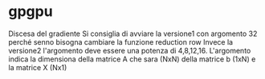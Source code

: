 # gpgpu
Discesa del gradiente
Si consiglia di avviare la versione1 con argomento 32 perché senno bisogna cambiare la funzione reduction row
Invece la versione2 l'argomento deve essere una  potenza di 4,8,12,16.
L'argomento indica la dimensiona della matrice A che sara (NxN) della matrice b (1xN) e la matrice X (Nx1)
